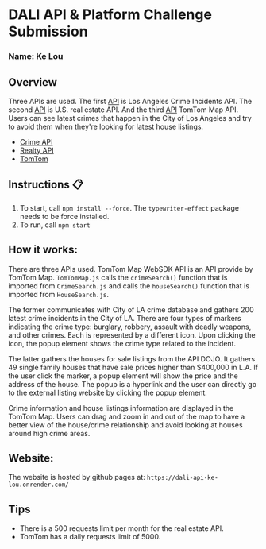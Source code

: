 # DALI API & Platform Challenge Submission

### Name: Ke Lou

## Overview
Three APIs are used. The first [API](https://data.lacity.org/Public-Safety/Crime-Data-from-2020-to-Present/2nrs-mtv8) is Los Angeles Crime Incidents API. The second [API](https://rapidapi.com/apidojo/api/realty-in-us/) is U.S. real estate API. And the third [API](https://developer.tomtom.com/maps-sdk-web-js/documentation#Maps.Marker) TomTom Map API. Users can see latest crimes that happen in the City of Los Angeles and try to avoid them when they're looking for latest house listings. 

* [Crime API](https://data.lacity.org/Public-Safety/Crime-Data-from-2020-to-Present/2nrs-mtv8)
* [Realty API](https://rapidapi.com/apidojo/api/realty-in-us/)
* [TomTom](https://developer.tomtom.com/maps-sdk-web-js/documentation#Maps.Marker)

## Instructions 📋
1. To start, call `npm install --force`. The `typewriter-effect` package needs to be force installed.
2. To run, call `npm start`

## How it works:
There are three APIs used. TomTom Map WebSDK API is an API provide by TomTom Map. `TomTomMap.js` calls the `crimeSearch()` function that is imported from `CrimeSearch.js` and calls the `houseSearch()` function that is imported from `HouseSearch.js`. 

The former communicates with City of LA crime database and gathers 200 latest crime incidents in the City of LA. There are four types of markers indicating the crime type: burglary, robbery, assault with deadly weapons, and other crimes. Each is represented by a different icon. Upon clicking the icon, the popup element shows the crime type related to the incident. 

The latter gathers the houses for sale listings from the API DOJO. It gathers 49 single family houses that have sale prices higher than $400,000 in L.A. If the user click the marker, a popup element will show the price and the address of the house. The popup is a hyperlink and the user can directly go to the external listing website by clicking the popup element. 

Crime information and house listings information are displayed in the TomTom Map. Users can drag and zoom in and out of the map to have a better view of the house/crime relationship and avoid looking at houses around high crime areas. 

## Website:
The website is hosted by github pages at: `https://dali-api-ke-lou.onrender.com/`

## Tips
* There is a 500 requests limit per month for the real estate API.
* TomTom has a daily requests limit of 5000.